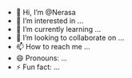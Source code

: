 - 👋 Hi, I’m @Nerasa
- 👀 I’m interested in ...
- 🌱 I’m currently learning ...
- 💞️ I’m looking to collaborate on ...
- 📫 How to reach me ...
- 😄 Pronouns: ...
- ⚡ Fun fact: ...

<!---
Nerasa/Nerasa is a ✨ special ✨ repository because its `README.md` (this file) appears on your GitHub profile.
You can click the Preview link to take a look at your changes.
--->
